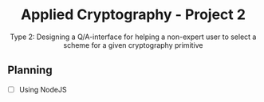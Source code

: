 # <div align="center">Applied Cryptography - Project 2</div>

<div align="center">Type 2: Designing a Q/A-interface for helping a non-expert user to
select a scheme for a given cryptography primitive</div>

## Planning
- [ ] Using NodeJS
